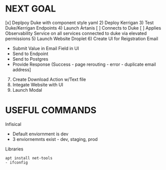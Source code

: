 # NEXT GOAL

[x] Deplpoy Duke with component style yaml
2) Deploy Kerrigan
3) Test Duke/Kerrigan Endpoints
4) Launch Artanis
   [ ] Connects to Duke
   [ ] Applies Observability Service on all services connected to duke via elevated permissions
5) Launch Website Droplet
6) Create UI for Reigstration Email
   - Submit Value in Email Field in UI
   - Send to Endpoint
   - Send to Postgres
   - Provide Response (Success - page rerouting - error - duplicate email address]
7) Create Download Action w/Text file
8) Integate Website with UI
9) Launch Modal

# USEFUL COMMANDS

Infisical
- Default enviornment is dev
- 3 enviornemnts exist - dev, staging, prod


Libraries
```
apt install net-tools
- ifconfig
```